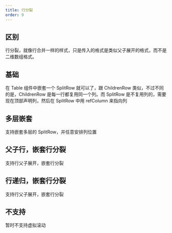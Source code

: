 ```yaml
---
title: 行分裂
order: 9
---
```


## 区别

行分裂，就像行合并一样的样式，只是传入的格式是类似父子展开的格式，而不是二维数组格式。

## 基础

<code src="./basic.tsx"></code>

在 Table 组件中嵌套一个 SplitRow 就可以了，跟 ChildrenRow 类似，不过不同的是，ChildrenRow 是每一行都复用同一个列。而 SplitRow 是不复用列的，需要现在顶部声明列，然后在 SplitRow 中用 refColumn 来指向列

## 多层嵌套

<code src="./edit.tsx"></code>

支持嵌套多层的 SplitRow，并任意安排列位置

## 父子行，嵌套行分裂

<code src="./children.tsx"></code>

支持行父子展开，嵌套行分裂

## 行递归，嵌套行分裂

<code src="./expandable.tsx"></code>

支持行父子展开，嵌套行分裂

## 不支持

暂时不支持虚拟滚动
